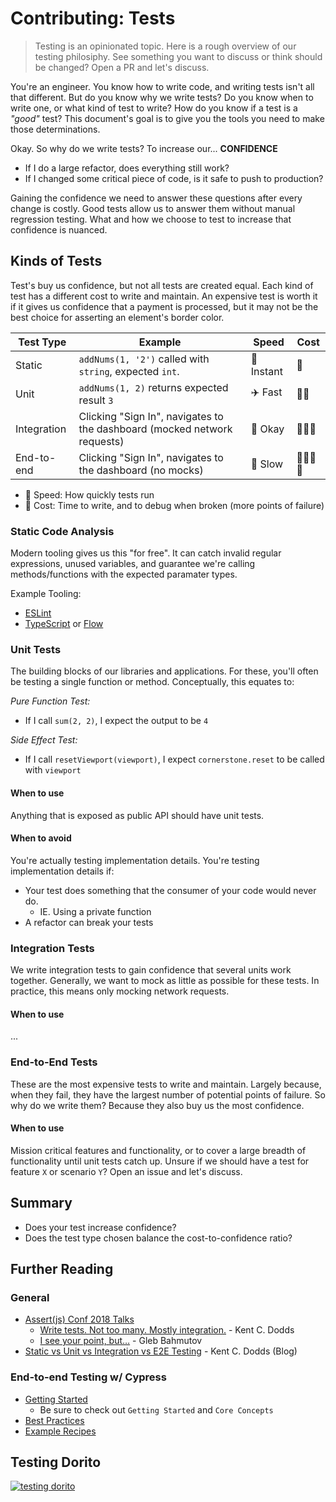 # Contributing: Tests

> Testing is an opinionated topic. Here is a rough overview of our testing
> philosiphy. See something you want to discuss or think should be changed? Open
> a PR and let's discuss.

You're an engineer. You know how to write code, and writing tests isn't all that
different. But do you know why we write tests? Do you know when to write one, or
what kind of test to write? How do you know if a test is a _"good"_ test? This
document's goal is to give you the tools you need to make those determinations.

Okay. So why do we write tests? To increase our... **CONFIDENCE**

- If I do a large refactor, does everything still work?
- If I changed some critical piece of code, is it safe to push to production?

Gaining the confidence we need to answer these questions after every change is
costly. Good tests allow us to answer them without manual regression testing.
What and how we choose to test to increase that confidence is nuanced.

## Kinds of Tests

Test's buy us confidence, but not all tests are created equal. Each kind of test
has a different cost to write and maintain. An expensive test is worth it if it
gives us confidence that a payment is processed, but it may not be the best
choice for asserting an element's border color.

| Test Type   | Example                                                                  | Speed            | Cost                                                                     |
| ----------- | ------------------------------------------------------------------------ | ---------------- | ------------------------------------------------------------------------ |
| Static      | `addNums(1, '2')` called with `string`, expected `int`.                  | :rocket: Instant | :money_with_wings:                                                       |
| Unit        | `addNums(1, 2)` returns expected result `3`                              | :airplane: Fast  | :money_with_wings::money_with_wings:                                     |
| Integration | Clicking "Sign In", navigates to the dashboard (mocked network requests) | :running: Okay   | :money_with_wings::money_with_wings::money_with_wings:                   |
| End-to-end  | Clicking "Sign In", navigates to the dashboard (no mocks)                | :turtle: Slow    | :money_with_wings::money_with_wings::money_with_wings::money_with_wings: |

- :rocket: Speed: How quickly tests run
- :money_with_wings: Cost: Time to write, and to debug when broken (more points
  of failure)

### Static Code Analysis

Modern tooling gives us this "for free". It can catch invalid regular
expressions, unused variables, and guarantee we're calling methods/functions
with the expected paramater types.

Example Tooling:

- [ESLint][eslint-rules]
- [TypeScript][typescript-docs] or [Flow][flow-org]

### Unit Tests

The building blocks of our libraries and applications. For these, you'll often
be testing a single function or method. Conceptually, this equates to:

_Pure Function Test:_

- If I call `sum(2, 2)`, I expect the output to be `4`

_Side Effect Test:_

- If I call `resetViewport(viewport)`, I expect `cornerstone.reset` to be called
  with `viewport`

#### When to use

Anything that is exposed as public API should have unit tests.

#### When to avoid

You're actually testing implementation details. You're testing implementation
details if:

- Your test does something that the consumer of your code would never do.
  - IE. Using a private function
- A refactor can break your tests

### Integration Tests

We write integration tests to gain confidence that several units work together.
Generally, we want to mock as little as possible for these tests. In practice,
this means only mocking network requests.

#### When to use

...

### End-to-End Tests

These are the most expensive tests to write and maintain. Largely because, when
they fail, they have the largest number of potential points of failure. So why
do we write them? Because they also buy us the most confidence.

#### When to use

Mission critical features and functionality, or to cover a large breadth of
functionality until unit tests catch up. Unsure if we should have a test for
feature `X` or scenario `Y`? Open an issue and let's discuss.

## Summary

- Does your test increase confidence?
- Does the test type chosen balance the cost-to-confidence ratio?

## Further Reading

### General

- [Assert(js) Conf 2018 Talks][assert-js-talks]
  - [Write tests. Not too many. Mostly integration.][kent-talk] - Kent C. Dodds
  - [I see your point, but…][gleb-talk] - Gleb Bahmutov
- [Static vs Unit vs Integration vs E2E Testing][kent-blog] - Kent C. Dodds
  (Blog)

### End-to-end Testing w/ Cypress

- [Getting Started](https://docs.cypress.io/guides/overview/why-cypress.html)
  - Be sure to check out `Getting Started` and `Core Concepts`
- [Best Practices](https://docs.cypress.io/guides/references/best-practices.html)
- [Example Recipes](https://docs.cypress.io/examples/examples/recipes.html)

## Testing Dorito

[![testing dorito][testing-dorito-img]][testing-dorito]

<!--
  Links
  -->

<!-- prettier-ignore-start -->
[eslint-rules]: https://eslint.org/docs/rules/
[typescript-docs]: https://www.typescriptlang.org/docs/home.html
[flow-org]: https://flow.org/
<!-- Talks -->
[assert-js-talks]: https://www.youtube.com/playlist?list=PLZ66c9_z3umNSrKSb5cmpxdXZcIPNvKGw
[kent-talk]: https://www.youtube.com/watch?list=PLV5CVI1eNcJgNqzNwcs4UKrlJdhfDjshf
[gleb-talk]: https://www.youtube.com/watch?v=5FnalKRjpZk
[kent-blog]: https://kentcdodds.com/blog/unit-vs-integration-vs-e2e-tests
<!-- Images -->
[testing-trophy]: https://twitter.com/kentcdodds/status/960723172591992832?ref_src=twsrc%5Etfw%7Ctwcamp%5Etweetembed%7Ctwterm%5E960723172591992832&ref_url=https%3A%2F%2Fkentcdodds.com%2Fblog%2Fwrite-tests
[aaron-square]: https://twitter.com/Carofine247/status/966727489274961920
[gleb-pyramid]: https://twitter.com/Carofine247/status/966764532046684160/photo/3
[testing-pyramid]: https://dojo.ministryoftesting.com/dojo/lessons/the-mobile-test-pyramid
[testing-dorito]: https://twitter.com/denvercoder/status/960752578198843392
[testing-dorito-img]: https://pbs.twimg.com/media/DVVHXycUMAAcN-F?format=jpg&name=4096x4096
<!-- prettier-ignore-end -->
